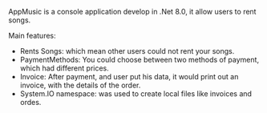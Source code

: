 <p>AppMusic is a console application develop in .Net 8.0, it allow users to rent songs.</p>

<p>Main features:</p>
<ul>
  <li>Rents Songs: which mean other users could not rent your songs.</li>
  <li>PaymentMethods: You could choose between two methods of payment, which had different prices.</li>
  <li>Invoice: After payment, and user put his data, it would print out an invoice, with the details of the order.</li>
  <li>System.IO namespace: was used to create local files like invoices and ordes.</li>
</ul>
